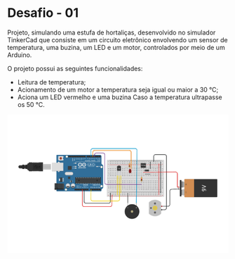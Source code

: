 # Desafio - 01

Projeto, simulando uma estufa de hortaliças, desenvolvido no simulador TinkerCad que consiste em um circuito eletrônico envolvendo um sensor de temperatura, uma buzina, um LED e um motor, controlados por meio de um Arduino. 

O projeto possui as seguintes  funcionalidades:

- Leitura de temperatura;
- Acionamento de um motor a temperatura seja igual ou maior a 30 °C;
- Aciona um LED vermelho e uma buzina Caso a temperatura ultrapasse os 50 °C.


![Circuíto](circuito.png)